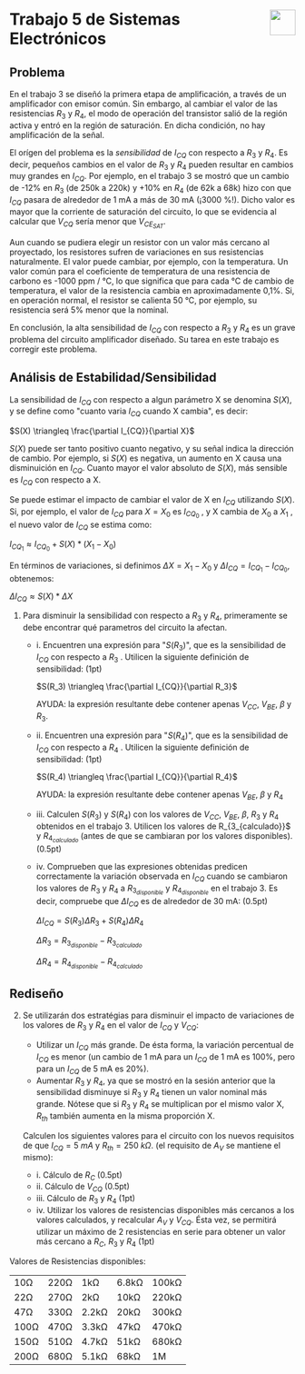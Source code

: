 # <img src="https://julianodb.github.io/SISTEMAS_ELECTRONICOS_PARA_INGENIERIA_BIOMEDICA/img/logo_fing.png?raw=true" align="right" height="45"> Trabajo 5 de Sistemas Electrónicos

## Problema

En el trabajo 3 se diseñó la primera etapa de amplificación, a través de un amplificador con emisor común. Sin embargo, al cambiar el valor de las resistencias $R_3$ y $R_4$, el modo de operación del transistor salió de la región activa y entró en la región de saturación. En dicha condición, no hay amplificación de la señal.

El orígen del problema es la *sensibilidad* de $I_{CQ}$ con respecto a $R_3$ y $R_4$. Es decir, pequeños cambios en el valor de $R_3$ y $R_4$ pueden resultar en cambios muy grandes en $I_{CQ}$. Por ejemplo, en el trabajo 3 se mostró que un cambio de -12% en $R_3$ (de 250k a 220k) y +10% en $R_4$ (de 62k a 68k) hizo con que $I_{CQ}$ pasara de alrededor de 1 mA a más de 30 mA (¡3000 %!). Dicho valor es mayor que la corriente de saturación del circuito, lo que se evidencia al calcular que $V_{CQ}$ sería menor que $V_{CE_{SAT}}$.

Aun cuando se pudiera elegir un resistor con un valor más cercano al proyectado, los resistores sufren de variaciones en sus resistencias naturalmente. El valor puede cambiar, por ejemplo, con la temperatura. Un valor común para el coeficiente de temperatura de una resistencia de carbono es -1000 ppm / °C, lo que significa que para cada °C de cambio de temperatura, el valor de la resistencia cambia en aproximadamente 0,1%. Si, en operación normal, el resistor se calienta 50 °C, por ejemplo, su resistencia será 5% menor que la nominal.

En conclusión, la alta sensibilidad de $I_{CQ}$ con respecto a $R_3$ y $R_4$ es un grave problema del circuito amplificador diseñado. Su tarea en este trabajo es corregir este problema.

## Análisis de Estabilidad/Sensibilidad

La sensibilidad de $I_{CQ}$ con respecto a algun parámetro X se denomina $S(X)$, y se define como "cuanto varia $I_{CQ}$ cuando X cambia", es decir:

$S(X) \triangleq \frac{\partial I_{CQ}}{\partial X}$

$S(X)$ puede ser tanto positivo cuanto negativo, y su señal indica la dirección de cambio. Por ejemplo, si $S(X)$ es negativa, un aumento en X causa una disminuición en $I_{CQ}$. Cuanto mayor el valor absoluto de $S(X)$, más sensible es $I_{CQ}$ con respecto a X. 

Se puede estimar el impacto de cambiar el valor de X en $I_{CQ}$ utilizando $S(X)$. Si, por ejemplo, el valor de $I_{CQ}$ para $X=X_0$ es $I_{CQ_0}$ , y X cambia de $X_0$ a $X_1$ , el nuevo valor de $I_{CQ}$ se estima como:

$I_{CQ_1} \approx I_{CQ_0} + S(X)*(X_1-X_0)$

En términos de variaciones, si definimos $\Delta X = X_1 - X_0$ y $\Delta I_{CQ} = I_{CQ_1} - I_{CQ_0}$, obtenemos:

$\Delta I_{CQ} \approx S(X)*\Delta X$

1. Para disminuir la sensibilidad con respecto a $R_3$ y $R_4$, primeramente se debe encontrar qué parametros del circuito la afectan.

    - i. Encuentren una expresión para "$S(R_3)$", que es la sensibilidad de $I_{CQ}$ con respecto a $R_3$ . Utilicen la siguiente definición de sensibilidad: (1pt)

        $S(R_3) \triangleq \frac{\partial I_{CQ}}{\partial R_3}$

        AYUDA: la expresión resultante debe contener apenas $V_{CC}$, $V_{BE}$, $\beta$ y $R_3$. 
        
    - ii. Encuentren una expresión para "$S(R_4)$", que es la sensibilidad de $I_{CQ}$ con respecto a $R_4$ . Utilicen la siguiente definición de sensibilidad: (1pt)

        $S(R_4) \triangleq \frac{\partial I_{CQ}}{\partial R_4}$

        AYUDA: la expresión resultante debe contener apenas $V_{BE}$, $\beta$ y $R_4$
    
    - iii. Calculen $S(R_3)$ y $S(R_4)$ con los valores de $V_{CC}$, $V_{BE}$, $\beta$, $R_3$ y $R_4$ obtenidos en el trabajo 3. Utilicen los valores de R_{3_{calculado}}$ y $R_{4_{calculado}}$ (antes de que se cambiaran por los valores disponibles). (0.5pt)

    - iv. Comprueben que las expresiones obtenidas predicen correctamente la variación observada en $I_{CQ}$ cuando se cambiaron los valores de $R_3$ y $R_4$ a $R_{3_{disponible}}$ y $R_{4_{disponible}}$ en el trabajo 3. Es decir, compruebe que $\Delta I_{CQ}$ es de alrededor de 30 mA: (0.5pt)

        $\Delta I_{CQ} = S(R_3) \Delta R_3 + S(R_4) \Delta R_4$

        $\Delta R_3 = R_{3_{disponible}} - R_{3_{calculado}}$

        $\Delta R_4 = R_{4_{disponible}} - R_{4_{calculado}}$

## Rediseño

2. Se utilizarán dos estratégias para disminuir el impacto de variaciones de los valores de $R_3$ y $R_4$ en el valor de $I_{CQ}$ y $V_{CQ}$:

    - Utilizar un $I_{CQ}$ más grande. De ésta forma, la variación percentual de $I_{CQ}$ es menor (un cambio de 1 mA para un $I_{CQ}$ de 1 mA es 100%, pero para un $I_{CQ}$ de 5 mA es 20%).
    - Aumentar $R_3$ y $R_4$, ya que se mostró en la sesión anterior que la sensibilidad disminuye si $R_3$ y $R_4$ tienen un valor nominal más grande. Nótese que si $R_3$ y $R_4$ se multiplican por el mismo valor X, $R_{th}$ también aumenta en la misma proporción X.

    Calculen los siguientes valores para el circuito con los nuevos requisitos de que $I_{CQ} = 5\ mA$ y $R_{th} = 250\ k\Omega$. (el requisito de $A_V$ se mantiene el mismo):

    - i. Cálculo de $R_C$ (0.5pt)
    - ii. Cálculo de $V_{CQ}$ (0.5pt)
    - iii. Cálculo de $R_3$ y $R_4$ (1pt)
    - iv. Utilizar los valores de resistencias disponibles más cercanos a los valores calculados, y recalcular $A_V$ y $V_{CQ}$. Ésta vez, se permitirá utilizar un máximo de 2 resistencias en serie para obtener un valor más cercano a $R_C$, $R_3$ y $R_4$ (1pt)

Valores de Resistencias disponibles:

|   |  |        |       |  |
|------|------|-----------|------------|-------|
| 10Ω  | 220Ω | 1kΩ       | 6.8kΩ      | 100kΩ |
| 22Ω  | 270Ω | 2kΩ       | 10kΩ       | 220kΩ |
| 47Ω  | 330Ω | 2.2kΩ     | 20kΩ       | 300kΩ |
| 100Ω | 470Ω | 3.3kΩ     | 47kΩ       | 470kΩ |
| 150Ω | 510Ω | 4.7kΩ     | 51kΩ       | 680kΩ |
| 200Ω | 680Ω | 5.1kΩ     | 68kΩ       | 1M    |

